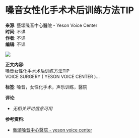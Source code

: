 # 嗓音女性化手术术后训练方法TIP

**来源**: 藝頌嗓音中心醫院 - Yeson Voice Center  
**时间**: 不详  
**作者**: 不详  
**编辑**: 不详  

![](https://static.xx.fbcdn.net/rsrc.php/v4/yv/r/uZ3e1jYZKfj.png)

**正文内容**:  
嗓音女性化手术术后训练方法TIP  
VOICE SURGERY ( YESON VOICE CENTER )…  

**标签**: 嗓音，女性化手术，声乐训练，醫院  

**评论**:  
- *无相关评论信息可用*

**参考资料**:  
- [藝頌嗓音中心醫院 - yeson voice center](https://www.facebook.com/profile.php?id=100057264348958&sk=reels_tab&__cft__[0]=AZXxyUyH4s6Hy2TW2rR8oX4YkIpJIS0PIO5W132DHghGRjhzdMzoIru-3j8FumvZs35z20ZDmQKmWc2AxzAUvs4PgIcng91ab8mUwYdfaSBDYvqop6pLjPaiWBY5FbXr0pnEPZQXa-1ydkR54dO9jaO8TxeDTsPNke7_2A4x1OltTg&__tn__=-)  